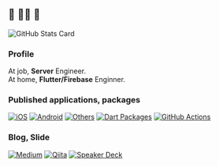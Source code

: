 ## 🍵 🧘‍♂️ 🍵
![GitHub Stats Card](https://github-readme-stats.vercel.app/api?username=sensuikan1973&count_private=true&theme=tokyonight)

### Profile
At job, **Server** Engineer.  
At home, **Flutter/Firebase** Enginner.  

### Published applications, packages
[![iOS](https://img.shields.io/badge/iOS-black.svg?logo=Apple)](https://apps.apple.com/jp/developer/shimizu-naoki/id1308323177)
[![Android](https://img.shields.io/badge/Android-black.svg?logo=Android)](https://play.google.com/store/apps/developer?id=Naoki+Shimizu&hl=ja)
[![Others](https://img.shields.io/badge/Others-black.svg)](https://done-sensuikan1973.com/programming)
[![Dart Packages](https://img.shields.io/badge/Packages-black.svg?logo=Dart)](https://pub.dev/publishers/done-sensuikan1973.com/packages)
[![GitHub Actions](https://img.shields.io/badge/GitHub%20Actions-black.svg?logo=GitHub%20Actions)](https://github.com/marketplace?type=actions&query=sensuikan1973)

### Blog, Slide
[![Medium](https://img.shields.io/badge/Medium-black.svg?logo=Medium)](https://medium.com/@sensuikan1973)
[![Qiita](https://img.shields.io/badge/Qiita-black.svg?logo=Qiita)](https://qiita.com/sensuikan1973)
[![Speaker Deck](https://img.shields.io/badge/Speaker_Deck-black.svg?logo=Speaker%20Deck)](https://speakerdeck.com/sensuikan1973)
